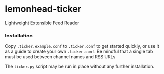 # lemonhead-ticker
Lightweight Extensible Feed Reader

### Installation
Copy `.ticker.example.conf` to `.ticker.conf` to get started quickly,
or use it as a guide to create your own `.ticker.conf`. Be mindful that
a single tab must be used between channel names and RSS URLs

The `ticker.py` script may be run in place without any further installation.

